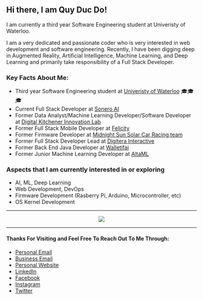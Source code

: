 ## Hi there, I am Quy Duc Do!

I am currently a third year Software Engineering student at Univeristy of Waterloo.

I am a very dedicated and passionate coder who is very interested in web development and software engineering. Recently, I have been digging deep in Augmented Reality, Artificial Intelligence, Machine Learning, and Deep Learning and primarily take responsibility of a Full Stack Developer.

### Key Facts About Me:
- Third year Software Engineering student at [Univeristy of Waterloo](https://uwaterloo.ca/engineering/) 🎓🎓🎓
- Current Full Stack Developer at [Sonero AI](https://sonero.ai)
- Former Data Analyst/Machine Learning Developer/Software Developer at [Digital Kitchener Innovation Lab](https://www.kitchener.ca/en/strategic-plans-and-projects/digital-kitchener.aspx)
- Former Full Stack Mobile Developer at [Felicity](https://bhsc.mcmaster.ca/the-felicity-app-enhancing-productivity-with-psychological-interventions/) 
- Former Firmware Developer at [Midnight Sun Solar Car Racing team](https://www.uwmidsun.com/)
- Former Full Stack Developer Lead at [Digitera Interactive](https://digitera.agency)
- Former Back End Java Developer at [Walletifai](https://walletifai.com)
- Former Junior Machine Learning Developer at [AltaML](https://www.altaml.com)


### Aspects that I am currently interested in or exploring
- AI, ML, Deep Learning
- Web Development, DevOps
- Firmware Development (Rasberry Pi, Arduino, Microcontroller, etc)
- OS Kernel Development

---

<p align="center">
 <img src="https://github-readme-stats.vercel.app/api?username=ducquy2200&include_all_commits=true&count_private=true&show_icons=true&theme=merko" />
</p>
 
 ---
 
 #### Thanks For Visiting and Feel Free To Reach Out To Me Through:
 - [Personal Email](mailto:ducquy2200@gmail.com)
 - [Business Email](mailto:qd2do@uwaterloo.ca)
 - [Personal Website](https://ducquy2200.github.io/ddquy.com/)
 - [LinkedIn](https://www.linkedin.com/in/ducquy2200/)
 - [Facebook](https://www.facebook.com/tony.quy.2200/)
 - [Instagram](https://www.instagram.com/ducquy2200/)
 - [Twitter](https://twitter.com/ducquy2200)
